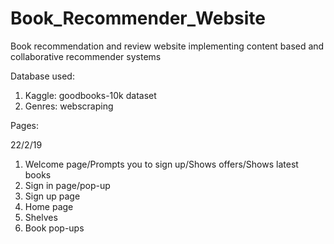 # Book_Recommender_Website
Book recommendation and review website implementing content based and collaborative recommender systems

Database used:

1. Kaggle: goodbooks-10k dataset
2. Genres: webscraping

Pages:

22/2/19
1. Welcome page/Prompts you to sign up/Shows offers/Shows latest books
2. Sign in page/pop-up
3. Sign up page 
4. Home page
5. Shelves
6. Book pop-ups
